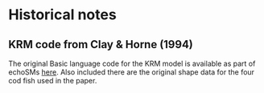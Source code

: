 # Historical notes

## KRM code from Clay & Horne (1994)

The original Basic language code for the KRM model is available as part of echoSMs [here](https://github.com/ices-tools-dev/echoSMs/tree/main/src/otherCode/Clay_Files). Also included there are the original shape data for the four cod fish used in the paper.
